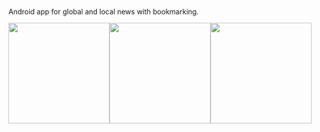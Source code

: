 Android app for global and local news with bookmarking.
<div style = "display:flex">
  <img src="https://user-images.githubusercontent.com/75863595/211147130-1c903b2b-a460-4a04-a996-124fbcfedb23.jpg" width="200" />
  <img src="https://user-images.githubusercontent.com/75863595/211147061-fd832363-c119-4952-99d7-86c144324195.jpg" width="200" />
  <img src="https://user-images.githubusercontent.com/75863595/211147082-dc86bffc-3ba5-42ed-939f-3fcbaaa3fd8a.jpg" width="200" />
</div>
